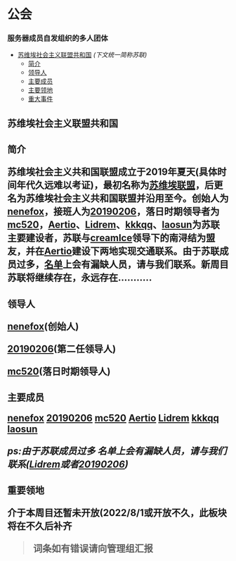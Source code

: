 # 公会
### 服务器成员自发组织的多人团体

- [苏维埃社会主义联盟共和国](#1) *(下文统一简称苏联)*
	* [简介](#1.1)
	* [领导人](#1.2)
	* [主要成员](#1.3)
	* [主要领地](#1.4)
	* [重大事件](#1.5)



<h2 id="1">
苏维埃社会主义联盟共和国
<h2 id="1.1">
简介

苏维埃社会主义共和国联盟成立于2019年夏天(具体时间年代久远难以考证)，最初名称为[苏维埃联盟](/Entry/swalm.md)，后更名为苏维埃社会主义共和国联盟并沿用至今。创始人为[nenefox](/players/nenefox)，接班人为[20190206](/players/20190206.md)，落日时期领导者为[mc520](/players/mc520.md)，[Aertio](/players/Aertio.md)、[Lidrem](/players/Lidrem.md)、[kkkqq](/players/kkkqq.md)、[laosun](/players/laosun.md)为苏联主要建设者，苏联与[creamIce](/players/creamlce.md)领导下的南浔结为盟友，并在[Aertio](/players/Aertio.md)建设下两地实现交通联系。由于苏联成员过多，[名单](#1.3)上会有漏缺人员，请与我们联系。新周目苏联将继续存在，永远存在...........
<h2 id="1.2">
领导人

[nenefox](/players/nenefox)(创始人)

[20190206](/players/20190206.md)(第二任领导人)

[mc520](/players/mc520.md)(落日时期领导人)

<h2 id="1.3">
主要成员

[nenefox](/players/nenefox)
[20190206](/players/20190206.md)
[mc520](/players/mc520.md)
[Aertio](/players/Aertio.md)
[Lidrem](/players/Lidrem.md)
[kkkqq](/players/kkkqq.md)
[laosun](/players/laosun.md)

*ps:由于苏联成员过多 名单上会有漏缺人员，请与我们联系([Lidrem](/players/Lidrem.md)或者[20190206](/players/20190206.md))*

<h2 id="1.4">
重要领地

**介于本周目还暂未开放(2022/8/1或开放不久，此板块将在不久后补齐**



>词条如有错误请向管理组汇报
